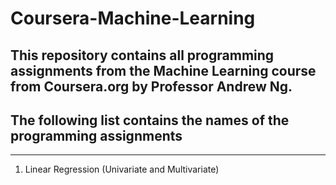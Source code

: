 # Coursera-Machine-Learning

## This repository contains all programming assignments from the Machine Learning course from Coursera.org by Professor Andrew Ng. 

## The following list contains the names of the programming assignments

---
1. Linear Regression (Univariate and Multivariate)